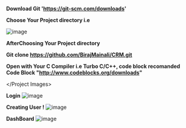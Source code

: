**Download Git 'https://git-scm.com/downloads'**                            

**Choose Your Project directory i.e**


![image](https://user-images.githubusercontent.com/71131016/98202435-18e34f80-1f5a-11eb-8f7f-13b7101e0cdf.png)

**AfterChoosing Your Project directory**

**Git clone https://github.com/BirajMainali/CRM.git**

**Open with Your C Compiler i.e Turbo C/C++, code block recomanded Code Block "http://www.codeblocks.org/downloads"**

</Project Images>

**Login**
![image](https://user-images.githubusercontent.com/71131016/98201768-8a220300-1f58-11eb-8b28-6525534d7313.png)

**Creating User !**
![image](https://user-images.githubusercontent.com/71131016/98201886-cf463500-1f58-11eb-8c80-72b3e4a0eb74.png)

**DashBoard**
![image](https://user-images.githubusercontent.com/71131016/98201721-6959ad80-1f58-11eb-9e7f-84423f5a136d.png)
